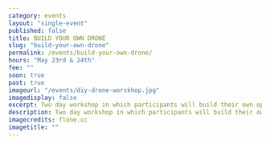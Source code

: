 ```yaml
---
category: events
layout: "single-event"
published: false
title: BUILD YOUR OWN DRONE
slug: "build-your-own-drone"
permalink: /events/build-your-own-drone/
hours: "May 23rd & 24th"
fee: ""
soon: true
past: true
imageurl: "/events/diy-drone-worskhop.jpg"
imagedisplay: false
excerpt: Two day workshop in which participants will build their own open source quadcopter drone from scratch.
description: Two day workshop in which participants will build their own open source quadcopter drone from scratch.
imagecredits: flone.cc
imagetitle: ""
---
```


